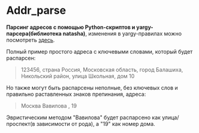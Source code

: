 # Addr_parse

**Парсинг адресов с помощью Python-скриптов и yargy-парсера(библиотека natasha)**, изменения в yargy-правилах можно посмотреть [здесь](https://github.com/Kugumi/Addr_parse/blob/master/Doc.md).

Полный пример простого адреса с ключевыми словами, который будет распарсен:

> 123456, страна Россия, Московская область, город Балашиха, Никольский район, улица Школьная, дом 10

Но также могут быть распарсены неполные, без ключевых слов и правильно раставленных знаков препинания, адреса:

> Москва Вавилова , 19

Эвристическим методом "Вавилова" будет распарсено как улица/проспект(в зависимости от рода), а "19" как номер дома. 


